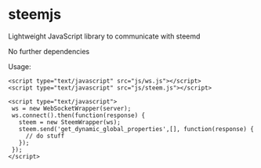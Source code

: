 # steemjs
Lightweight JavaScript library to communicate with steemd

No further dependencies

Usage:

```
<script type="text/javascript" src="js/ws.js"></script>
<script type="text/javascript" src="js/steem.js"></script>

<script type="text/javascript">
 ws = new WebSocketWrapper(server);
 ws.connect().then(function(response) {
   steem = new SteemWrapper(ws);
   steem.send('get_dynamic_global_properties',[], function(response) {
     // do stuff
   });
 });
</script>
```
